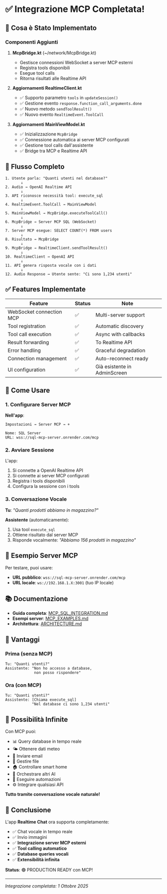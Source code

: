 # ✅ Integrazione MCP Completata!

## 🎯 Cosa è Stato Implementato

### Componenti Aggiunti

1. **McpBridge.kt** (~/network/McpBridge.kt)
   - Gestisce connessioni WebSocket a server MCP esterni
   - Registra tools disponibili
   - Esegue tool calls
   - Ritorna risultati alle Realtime API

2. **Aggiornamenti RealtimeClient.kt**
   - ✅ Supporto parametro `tools` in `updateSession()`
   - ✅ Gestione evento `response.function_call_arguments.done`
   - ✅ Nuovo metodo `sendToolResult()`
   - ✅ Nuovo evento `RealtimeEvent.ToolCall`

3. **Aggiornamenti MainViewModel.kt**
   - ✅ Inizializzazione `McpBridge`
   - ✅ Connessione automatica ai server MCP configurati
   - ✅ Gestione tool calls dall'assistente
   - ✅ Bridge tra MCP e Realtime API

## 🔄 Flusso Completo

```
1. Utente parla: "Quanti utenti nel database?"
       ↓
2. Audio → OpenAI Realtime API
       ↓
3. API riconosce necessità tool: execute_sql
       ↓
4. RealtimeEvent.ToolCall → MainViewModel
       ↓
5. MainViewModel → McpBridge.executeToolCall()
       ↓
6. McpBridge → Server MCP SQL (WebSocket)
       ↓
7. Server MCP esegue: SELECT COUNT(*) FROM users
       ↓
8. Risultato → McpBridge
       ↓
9. McpBridge → RealtimeClient.sendToolResult()
       ↓
10. RealtimeClient → OpenAI API
       ↓
11. API genera risposta vocale con i dati
       ↓
12. Audio Response → Utente sente: "Ci sono 1,234 utenti"
```

## ✅ Features Implementate

| Feature | Status | Note |
|---------|--------|------|
| WebSocket connection MCP | ✅ | Multi-server support |
| Tool registration | ✅ | Automatic discovery |
| Tool call execution | ✅ | Async with callbacks |
| Result forwarding | ✅ | To Realtime API |
| Error handling | ✅ | Graceful degradation |
| Connection management | ✅ | Auto-reconnect ready |
| UI configuration | ✅ | Già esistente in AdminScreen |

## 📱 Come Usare

### 1. Configurare Server MCP

**Nell'app**:
```
Impostazioni → Server MCP → +

Nome: SQL Server
URL: wss://sql-mcp-server.onrender.com/mcp
```

### 2. Avviare Sessione

L'app:
1. Si connette a OpenAI Realtime API
2. Si connette ai server MCP configurati
3. Registra i tools disponibili
4. Configura la sessione con i tools

### 3. Conversazione Vocale

**Tu**: *"Quanti prodotti abbiamo in magazzino?"*

**Assistente** (automaticamente):
1. Usa tool `execute_sql`
2. Ottiene risultato dal server MCP
3. Risponde vocalmente: *"Abbiamo 156 prodotti in magazzino"*

## 🔧 Esempio Server MCP

Per testare, puoi usare:
- **URL pubblico**: `wss://sql-mcp-server.onrender.com/mcp`
- **URL locale**: `ws://192.168.1.X:3001` (tuo IP locale)

## 📚 Documentazione

- **Guida completa**: [MCP_SQL_INTEGRATION.md](MCP_SQL_INTEGRATION.md)
- **Esempi server**: [MCP_EXAMPLES.md](MCP_EXAMPLES.md)
- **Architettura**: [ARCHITECTURE.md](ARCHITECTURE.md)

## 🎯 Vantaggi

### Prima (senza MCP)
```
Tu: "Quanti utenti?"
Assistente: "Non ho accesso a database, 
             non posso rispondere"
```

### Ora (con MCP)
```
Tu: "Quanti utenti?"
Assistente: [Chiama execute_sql]
            "Nel database ci sono 1,234 utenti"
```

## 🚀 Possibilità Infinite

Con MCP puoi:
- 📊 Query database in tempo reale
- 🌤️ Ottenere dati meteo
- 📧 Inviare email
- 📁 Gestire file
- 🏠 Controllare smart home
- 🤖 Orchestrare altri AI
- 🔧 Eseguire automazioni
- ⚙️ Integrare qualsiasi API

**Tutto tramite conversazione vocale naturale!**

## 🎉 Conclusione

L'app **Realtime Chat** ora supporta completamente:
- ✅ Chat vocale in tempo reale
- ✅ Invio immagini
- ✅ **Integrazione server MCP esterni**
- ✅ **Tool calling automatico**
- ✅ **Database queries vocali**
- ✅ **Extensibilità infinita**

**Status**: 🟢 PRODUCTION READY con MCP!

---

*Integrazione completata: 1 Ottobre 2025*
